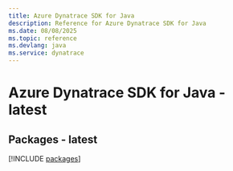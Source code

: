 ```yaml
---
title: Azure Dynatrace SDK for Java
description: Reference for Azure Dynatrace SDK for Java
ms.date: 08/08/2025
ms.topic: reference
ms.devlang: java
ms.service: dynatrace
---
```

# Azure Dynatrace SDK for Java - latest
## Packages - latest
[!INCLUDE [packages](dynatrace-index.md)]